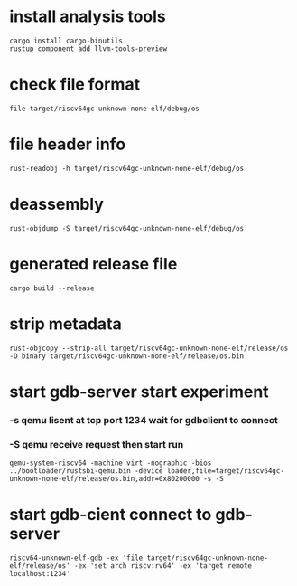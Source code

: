 # install analysis tools

```
cargo install cargo-binutils
rustup component add llvm-tools-preview
```

# check file format
```
file target/riscv64gc-unknown-none-elf/debug/os
```

# file header info
```
rust-readobj -h target/riscv64gc-unknown-none-elf/debug/os

```
# deassembly 
```
rust-objdump -S target/riscv64gc-unknown-none-elf/debug/os
```

# generated release file
```
cargo build --release
```

# strip metadata
```
rust-objcopy --strip-all target/riscv64gc-unknown-none-elf/release/os -O binary target/riscv64gc-unknown-none-elf/release/os.bin
```

# start gdb-server start experiment
### -s qemu lisent at tcp port 1234 wait for gdbclient to connect
### -S qemu receive request then start run
```
qemu-system-riscv64 -machine virt -nographic -bios ../bootloader/rustsbi-qemu.bin -device loader,file=target/riscv64gc-unknown-none-elf/release/os.bin,addr=0x80200000 -s -S
```
# start gdb-cient connect to gdb-server
```
riscv64-unknown-elf-gdb -ex 'file target/riscv64gc-unknown-none-elf/release/os' -ex 'set arch riscv:rv64' -ex 'target remote localhost:1234'
```